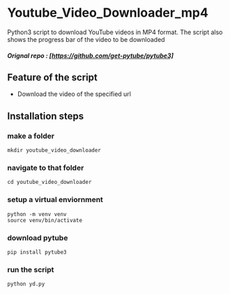 # Youtube_Video_Downloader_mp4

Python3 script to download YouTube videos in MP4 format. The script also shows the progress bar of the video to be downloaded

##### Orignal repo : [https://github.com/get-pytube/pytube3]

## Feature of the script
- Download the video of the specified url

## Installation steps


### make a folder
```
mkdir youtube_video_downloader
```
### navigate to that folder
```
cd youtube_video_downloader
```
### setup a virtual enviornment
```
python -m venv venv
source venv/bin/activate
```
### download pytube
```
pip install pytube3
```
### run the script
```
python yd.py
```
